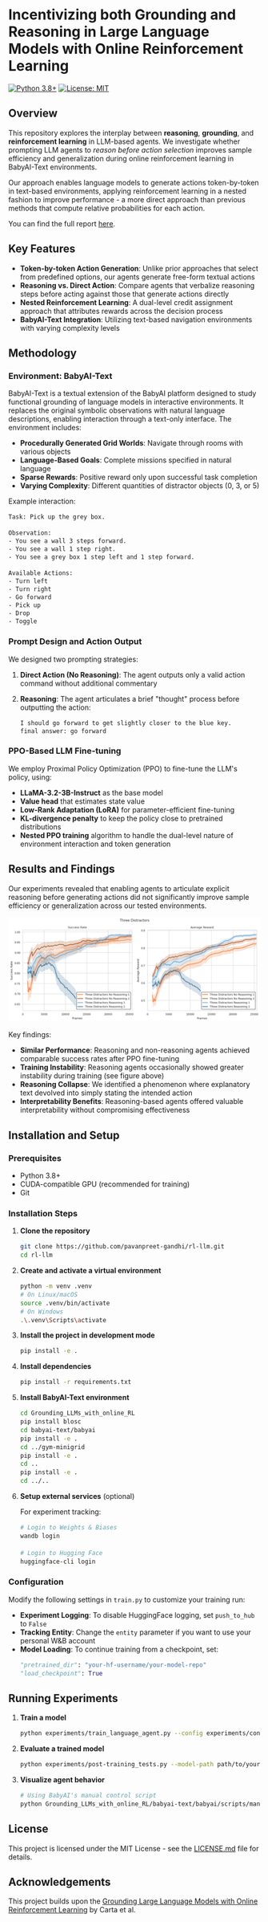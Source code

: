# Incentivizing both Grounding and Reasoning in Large Language Models with Online Reinforcement Learning

[![Python 3.8+](https://img.shields.io/badge/python-3.8+-blue.svg)](https://www.python.org/downloads/)
[![License: MIT](https://img.shields.io/badge/License-MIT-yellow.svg)](https://opensource.org/licenses/MIT)

## Overview

This repository explores the interplay between **reasoning**, **grounding**, and **reinforcement learning** in LLM-based agents. We investigate whether prompting LLM agents to *reason before action selection* improves sample efficiency and generalization during online reinforcement learning in BabyAI-Text environments.

Our approach enables language models to generate actions token-by-token in text-based environments, applying reinforcement learning in a nested fashion to improve performance - a more direct approach than previous methods that compute relative probabilities for each action.

You can find the full report [here](report/acl-ijcnlp2021-templates/acl2021.pdf).

## Key Features

- **Token-by-token Action Generation**: Unlike prior approaches that select from predefined options, our agents generate free-form textual actions
- **Reasoning vs. Direct Action**: Compare agents that verbalize reasoning steps before acting against those that generate actions directly
- **Nested Reinforcement Learning**: A dual-level credit assignment approach that attributes rewards across the decision process
- **BabyAI-Text Integration**: Utilizing text-based navigation environments with varying complexity levels

## Methodology

### Environment: BabyAI-Text

BabyAI-Text is a textual extension of the BabyAI platform designed to study functional grounding of language models in interactive environments. It replaces the original symbolic observations with natural language descriptions, enabling interaction through a text-only interface. The environment includes:

- **Procedurally Generated Grid Worlds**: Navigate through rooms with various objects
- **Language-Based Goals**: Complete missions specified in natural language
- **Sparse Rewards**: Positive reward only upon successful task completion
- **Varying Complexity**: Different quantities of distractor objects (0, 3, or 5)

Example interaction:

```
Task: Pick up the grey box.

Observation:
- You see a wall 3 steps forward.
- You see a wall 1 step right.
- You see a grey box 1 step left and 1 step forward.

Available Actions:
- Turn left
- Turn right
- Go forward
- Pick up
- Drop
- Toggle
```

### Prompt Design and Action Output

We designed two prompting strategies:

1. **Direct Action (No Reasoning)**: The agent outputs only a valid action command without additional commentary

2. **Reasoning**: The agent articulates a brief "thought" process before outputting the action:
   ```
   I should go forward to get slightly closer to the blue key.
   final answer: go forward
   ```

### PPO-Based LLM Fine-tuning

We employ Proximal Policy Optimization (PPO) to fine-tune the LLM's policy, using:

- **LLaMA-3.2-3B-Instruct** as the base model
- **Value head** that estimates state value
- **Low-Rank Adaptation (LoRA)** for parameter-efficient fine-tuning
- **KL-divergence penalty** to keep the policy close to pretrained distributions
- **Nested PPO training** algorithm to handle the dual-level nature of environment interaction and token generation

## Results and Findings

Our experiments revealed that enabling agents to articulate explicit reasoning before generating actions did not significantly improve sample efficiency or generalization across our tested environments.

![Training curves for 3-distractor environment](report/images/three_distractors_training_curves.png)

Key findings:

- **Similar Performance**: Reasoning and non-reasoning agents achieved comparable success rates after PPO fine-tuning
- **Training Instability**: Reasoning agents occasionally showed greater instability during training (see figure above)
- **Reasoning Collapse**: We identified a phenomenon where explanatory text devolved into simply stating the intended action
- **Interpretability Benefits**: Reasoning-based agents offered valuable interpretability without compromising effectiveness

## Installation and Setup

### Prerequisites

- Python 3.8+
- CUDA-compatible GPU (recommended for training)
- Git

### Installation Steps

1. **Clone the repository**
   ```bash
   git clone https://github.com/pavanpreet-gandhi/rl-llm.git
   cd rl-llm
   ```

2. **Create and activate a virtual environment**
   ```bash
   python -m venv .venv
   # On Linux/macOS
   source .venv/bin/activate
   # On Windows
   .\.venv\Scripts\activate
   ```

3. **Install the project in development mode**
   ```bash
   pip install -e .
   ```

4. **Install dependencies**
   ```bash
   pip install -r requirements.txt
   ```

5. **Install BabyAI-Text environment**
   ```bash
   cd Grounding_LLMs_with_online_RL
   pip install blosc
   cd babyai-text/babyai
   pip install -e .
   cd ../gym-minigrid
   pip install -e .
   cd ..
   pip install -e .
   cd ../..
   ```

6. **Setup external services** (optional)
   
   For experiment tracking:
   ```bash
   # Login to Weights & Biases
   wandb login
   
   # Login to Hugging Face
   huggingface-cli login
   ```

### Configuration

Modify the following settings in `train.py` to customize your training run:

- **Experiment Logging**: To disable HuggingFace logging, set `push_to_hub` to `False`
- **Tracking Entity**: Change the `entity` parameter if you want to use your personal W&B account
- **Model Loading**: To continue training from a checkpoint, set:
  ```python
  "pretrained_dir": "your-hf-username/your-model-repo"
  "load_checkpoint": True
  ```

## Running Experiments

1. **Train a model**
   ```bash
   python experiments/train_language_agent.py --config experiments/configs/your_config.json
   ```

2. **Evaluate a trained model**
   ```bash
   python experiments/post-training_tests.py --model-path path/to/your/model
   ```

3. **Visualize agent behavior**
   ```bash
   # Using BabyAI's manual control script
   python Grounding_LLMs_with_online_RL/babyai-text/babyai/scripts/manual_control.py
   ```

## License

This project is licensed under the MIT License - see the [LICENSE.md](LICENSE.md) file for details.

## Acknowledgements

This project builds upon the [Grounding Large Language Models with Online Reinforcement Learning](https://github.com/flowersteam/Grounding_LLMs_with_online_RL) by Carta et al.
